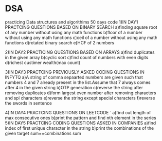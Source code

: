 # DSA
practicing Data structures and algorithims
50 days code
1)IN DAY1 PRACTCING QUESTIONS BASED ON BINARY SEARCH
  a)finding square root of any number without using any math functions
  b)floor of a number without using any math functions
  c)ceil of a number without using any math functions
  d)rotated binary search
  e)HCF of 2 numbers
  
2)IN DAY2 PRACTICING QUESTIONS BASED ON ARRAYS
 a)find duplicates in the given array
 b)cyclic sort
 c)find count of numbers with even digits
 d)richest custimer wealth(max count)
 
 3)IN DAY3 PRACTCING PREVIOUSLY ASKED CODING QUESTIONS IN INFYTQ
    a)A string of comma sepaarted numbers are given such that numbers 4 and 7 already present in the list.Assume that 7 always                comes after 4 in the given string
    b)OTP generation
    c)reverse the string after removing duplicates
    d)form largest even number after removing characters and spl characters
    e)reverse the string except special characters
    f)reverse the swords in sentence
   
  4)IN DAY4 PRACTCING QUESTIONS ON LEETCODE
  ` a)find out length of max consecutive ones
    b)print the pattern and find nth element in the series
  5)IN DAY5 PRACTCING CODING QUESTIONS ASKED IN COMPANIES
    a)find index of first unique character in the string
    b)print the combinations of the given target sum==combinations sum
    

